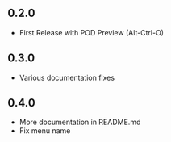 ## 0.2.0
* First Release with POD Preview (Alt-Ctrl-O)

## 0.3.0
* Various documentation fixes

## 0.4.0
* More documentation in README.md
* Fix menu name
